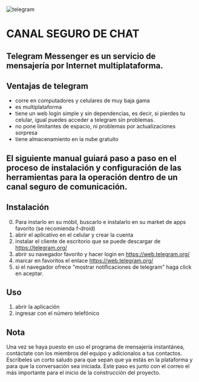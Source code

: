 ![telegram](https://upload.wikimedia.org/wikipedia/commons/thumb/d/dd/Telegram_alternative_logo.svg/480px-Telegram_alternative_logo.svg.png)


# **CANAL SEGURO DE CHAT**

## Telegram Messenger es un servicio de mensajería por Internet multiplataforma.

## Ventajas de telegram
- corre en computadores y celulares de muy baja gama
- es multiplataforma
- tiene un web login simple y sin dependencias, es decir, si pierdes tu celular, igual puedes acceder a telegram sin problemas.
- no pone limitantes de espacio, ni problemas por actualizaciones sorpresa
- tiene almacenamiento en la nube gratuito

## El siguiente manual guiará paso a paso en el proceso de instalación y configuración de las herramientas para la operación dentro de un canal seguro de comunicación.

## Instalación
0. Para instarlo en su móbil, buscarlo e instalarlo en su market de apps favorito (se recomienda f-droid)
1. abrir el aplicativo en el celular y crear la cuenta
2. instalar el cliente de escritorio que se puede descargar de https://telegram.org/
3. abrir su navegador favorito y hacer login en https://web.telegram.org/
4. marcar en favoritos el enlace https://web.telegram.org/
5. si el navegador ofrece "mostrar notificaciones de telegram" haga click en aceptar.

## Uso
1. abrir la aplicación
2. ingresar con el número telefónico

## Nota

Una vez se haya puesto en uso el programa de mensajería instantánea, contáctate con los miembros del equipo y adicionalos a tus contactos. Escríbeles un corto saludo para que sepan que ya estás en la plataforma y para que la conversación sea iniciada. Este paso es junto con el correo el más importante para el inicio de la construcción del proyecto.
